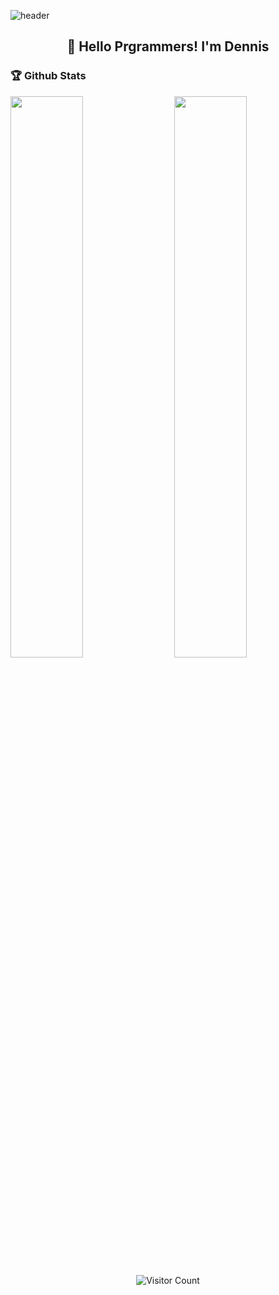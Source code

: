 ![header](https://capsule-render.vercel.app/api?type=waving&color=gradient&height=200&section=header&text=What's%20Up?&animation=twinkling&fontSize=40)

<h2 align="center">👋 Hello Prgrammers! I'm Dennis</h1>

### 🏆 Github Stats

<img  src="https://github-readme-stats.vercel.app/api?username=jphong1111&show_icons=true&hide_border=true&theme=dark" width="48%" align="right" >
<img  src="https://github-readme-streak-stats.herokuapp.com/?user=jphong1111&theme=dark" width="48%" >

<p align="center"> 
  <img src="https://profile-counter.glitch.me/jphong1111/count.svg" alt="Visitor Count" align="center" />
</p>
<!--
**jphong1111/jphong1111** is a ✨ _special_ ✨ repository because its `README.md` (this file) appears on your GitHub profile.

Here are some ideas to get you started:

- 🔭 I’m currently working on ...
- 🌱 I’m currently learning ...
- 👯 I’m looking to collaborate on ...
- 🤔 I’m looking for help with ...
- 💬 Ask me about ...
- 📫 How to reach me: ...
- 😄 Pronouns: ...
- ⚡ Fun fact: ...
-->
